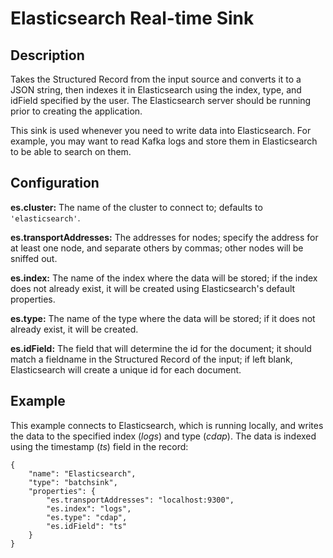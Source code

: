 # Elasticsearch Real-time Sink


Description
-----------
Takes the Structured Record from the input source and converts it to a JSON string, then indexes it in
Elasticsearch using the index, type, and idField specified by the user. The Elasticsearch server should
be running prior to creating the application.

This sink is used whenever you need to write data into Elasticsearch.
For example, you may want to read Kafka logs and store them in Elasticsearch
to be able to search on them.


Configuration
-------------
**es.cluster:** The name of the cluster to connect to; defaults to ``'elasticsearch'``.

**es.transportAddresses:** The addresses for nodes; specify the address for at least one node,
and separate others by commas; other nodes will be sniffed out.

**es.index:** The name of the index where the data will be stored; if the index does not already exist,
it will be created using Elasticsearch's default properties.

**es.type:** The name of the type where the data will be stored; if it does not already exist, it will be created.

**es.idField:** The field that will determine the id for the document; it should match a fieldname in the
Structured Record of the input; if left blank, Elasticsearch will create a unique id for each document.


Example
--------
This example connects to Elasticsearch, which is running locally, and writes the data to
the specified index (*logs*) and type (*cdap*). The data is indexed using the timestamp (*ts*) field
in the record:

    {
        "name": "Elasticsearch",
        "type": "batchsink",
        "properties": {
            "es.transportAddresses": "localhost:9300",
            "es.index": "logs",
            "es.type": "cdap",
            "es.idField": "ts"
        }
    }
